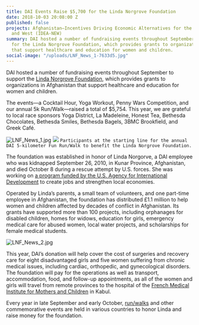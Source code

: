 ```yaml
---
title: DAI Events Raise $5,700 for the Linda Norgrove Foundation
date: 2018-10-03 20:08:00 Z
published: false
projects: Afghanistan—Incentives Driving Economic Alternatives for the North, East
  and West (IDEA-NEW)
summary: DAI hosted a number of fundraising events throughout September to raise $5,754
  for the Linda Norgrove Foundation, which provides grants to organizations in Afghanistan
  that support healthcare and education for women and children.
social-image: "/uploads/LNF_News_1-7633d5.jpg"
---
```


DAI hosted a number of fundraising events throughout September to support the [Linda Norgrove Foundation](http://www.lindanorgrovefoundation.org/), which provides grants to organizations in Afghanistan that support healthcare and education for women and children.

The events—a Cocktail Hour, Yoga Workout, Penny Wars Competition, and our annual 5k Run/Walk—raised a total of $5,754. This year, we are grateful to local race sponsors Yoga District, La Madeleine, Honest Tea, Bethesda Chocolates, Bethesda Smiles, Bethesda Bagels, 3BMC Brookfield, and Greek Café.

![LNF_News_1.jpg](/uploads/LNF_News_1.jpg)
![](https://assetify-dai.com/news/DAI-News----Norgrove-Fundraiser.jpg)
`Participants at the starting line for the annual DAI 5-kilometer Fun Run/Walk to benefit the Linda Norgrove Foundation.`

The foundation was established in honor of Linda Norgorve, a DAI employee who was kidnapped September 26, 2010, in Kunar Province, Afghanistan, and died October 8 during a rescue attempt by U.S. forces. She was working on [a program funded by the U.S. Agency for International Development](https://www.dai.com/our-work/projects/afghanistan-incentives-driving-economic-alternatives-north-east-and-west-idea-new) to create jobs and strengthen local economies.

Operated by Linda’s parents, a small team of volunteers, and one part-time employee in Afghanistan, the foundation has distributed £1.1 million to help women and children affected by decades of conflict in Afghanistan. Its grants have supported more than 100 projects, including orphanages for disabled children, homes for widows, education for girls, emergency medical care for abused women, local water projects, and scholarships for female medical students.

![LNF_News_2.jpg](/uploads/LNF_News_2.jpg)

This year, DAI’s donation will help cover the cost of surgeries and recovery care for eight disadvantaged girls and five women suffering from chronic medical issues, including cardiac, orthopedic, and gynecological disorders. The foundation will pay for the operations as well as transport, accommodation, food, and follow-up appointments, as all of the women and girls will travel from remote provinces to the hospital of the [French Medical Institute for Mothers and Children](https://www.fmic.org.af/Pages/Home.aspx) in Kabul.

Every year in late September and early October, [run/walks](http://www.lindanorgrovefoundation.org/run) and other commemorative events are held in various countries to honor Linda and raise money for the foundation.